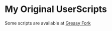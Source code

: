 # My Original UserScripts

Some scripts are available at [Greasy Fork](https://greasyfork.org/ja/users/287343-ibuki2003)
